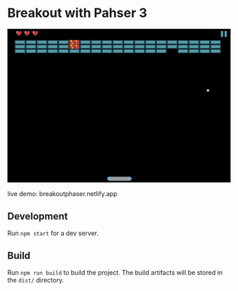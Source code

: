 # Breakout with Pahser 3

![Alt text](./public/cover.png)

live demo: breakoutphaser.netlify.app

## Development

Run `npm start` for a dev server.

## Build

Run `npm run build` to build the project. The build artifacts will be stored in the `dist/` directory.

